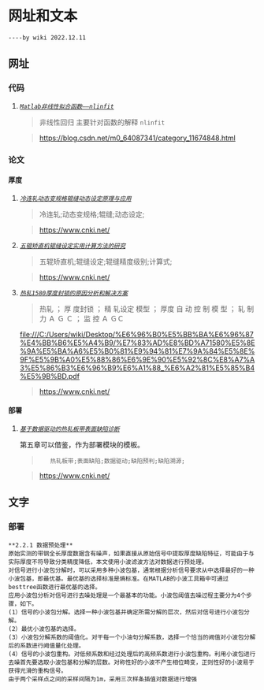 # 网址和文本
    ----by wiki 2022.12.11

## 网址

### 代码
1. *[`Matlab非线性拟合函数——nlinfit`](https://blog.csdn.net/m0_64087341/article/details/126807477?ops_request_misc=&request_id=&biz_id=102&utm_term=%E9%9D%9E%E7%BA%BF%E6%80%A7%E6%8B%9F%E5%90%88&utm_medium=distribute.pc_search_result.none-task-blog-2~all~sobaiduweb~default-6-126807477.142^v68^control,201^v4^add_ask,213^v2^t3_esquery_v2&spm=1018.2226.3001.4187 "CSND")*
   
   > 非线性回归 主要针对函数的解释 `nlinfit`

   > <https://blog.csdn.net/m0_64087341/category_11674848.html>

### 论文

#### 厚度
1. *[`冷连轧动态变规格辊缝动态设定原理与应用`](https://kns.cnki.net/kcms/detail/detail.aspx?dbcode=CJFD&dbname=CJFD2001&filename=GANT200110012&uniplatform=NZKPT&v=zEFla0Ckkctyv_LVG6Td5rzAVUtAbHdedRoORxqGJuFIjJTv9umOFBXROfcBqxiH "知网")*
   
   > 冷连轧;动态变规格;辊缝;动态设定;

   > <https://www.cnki.net/>

2. *[`五辊矫直机辊缝设定实用计算方法的研究`](https://kns.cnki.net/kcms/detail/detail.aspx?dbcode=CJFD&dbname=CJFD2006&filename=GANT200608012&uniplatform=NZKPT&v=fOsyM4KIdlEt_HeaVb93Id6RQfRglzG4QbgiWZvgBjePpfJFvwTxFpW9cpL9mVWX "知网")*
   
   > 五辊矫直机;辊缝设定;辊缝精度级别;计算式;

   > <https://www.cnki.net/>

3. *[`热轧1580厚度封锁的原因分析和解决方案`](file:///C:/Users/wiki/Desktop/%E6%96%B0%E5%BB%BA%E6%96%87%E4%BB%B6%E5%A4%B9/%E7%83%AD%E8%BD%A71580%E5%8E%9A%E5%BA%A6%E5%B0%81%E9%94%81%E7%9A%84%E5%8E%9F%E5%9B%A0%E5%88%86%E6%9E%90%E5%92%8C%E8%A7%A3%E5%86%B3%E6%96%B9%E6%A1%88_%E6%A2%81%E5%85%B4%E5%9B%BD.pdf "本地")*
   
   > 热轧 ； 厚 度封锁 ； 精 轧设定 模型 ； 厚度 自 动 控 制 模 型 ； 轧 制力 Ａ Ｇ Ｃ ； 监 控 Ａ ＧＣ
   
    <file:///C:/Users/wiki/Desktop/%E6%96%B0%E5%BB%BA%E6%96%87%E4%BB%B6%E5%A4%B9/%E7%83%AD%E8%BD%A71580%E5%8E%9A%E5%BA%A6%E5%B0%81%E9%94%81%E7%9A%84%E5%8E%9F%E5%9B%A0%E5%88%86%E6%9E%90%E5%92%8C%E8%A7%A3%E5%86%B3%E6%96%B9%E6%A1%88_%E6%A2%81%E5%85%B4%E5%9B%BD.pdf>

   > <https://www.cnki.net/>


#### 部署
1. *[`基于数据驱动的热轧板带表面缺陷诊断`](https://kns.cnki.net/kcms/detail/detail.aspx?dbcode=CMFD&dbname=CMFD202101&filename=1020343614.nh&uniplatform=NZKPT&v=IS4Mh1sAVBflp0P7zCxYxTqbe6x2GijX3x-pR1ngNN65hIMP44y860rKVlNP6yaN "知网")*
   
    第五章可以借鉴，作为部署模块的模板。
   > 		热轧板带;表面缺陷;数据驱动;缺陷预判;缺陷溯源;

   > <https://www.cnki.net/>




## 文字

### 部署

    **2.2.1 数据预处理**
    原始实测的带钢全长厚度数据含有噪声，如果直接从原始信号中提取厚度缺陷特征，可能由于与实际厚度不符导致分类精度降低，本文使用小波滤波方法对数据进行预处理。
    对信号进行小波包分解时，可以采用多种小波包基，通常根据分析信号要求从中选择最好的一种小波包基，即最优基。最优基的选择标准是熵标准。在MATLAB的小波工具箱中可通过besttree函数进行最优基的选择。
    应用小波包分析对信号进行去噪处理是一个最基本的功能。小波包阈值去噪过程主要分为4个步骤，如下。
    (1）信号的小波包分解。选择一种小波包基并确定所需分解的层次，然后对信号进行小波包分解。
    (2）最优小波包基的选择。
    (3）小波包分解系数的阈值化。对干每一个小油句分解系数，选择一个恰当的阙值对小波包分解后的系数进行阙值量化处理。
    (4）信号的小波包重构。对低频系数和经过处理后的高频系数进行小波包重构。利用小波包进行去噪首先要选取小波包基和分解的层数。对称性好的小波不产生相位畸变，正则性好的小波易于获得光滑的重构信号。
    由于两个采样点之间的采样间隔为1m，采用三次样条插值对数据进行增强
